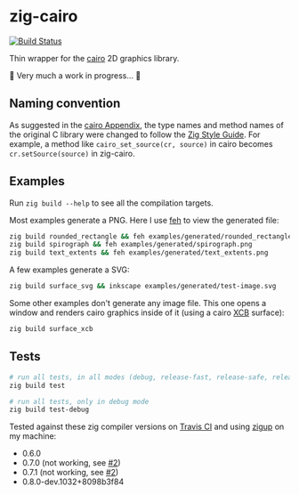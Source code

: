 # zig-cairo

[![Build Status](https://travis-ci.com/jackdbd/zig-cairo.svg?branch=main)](https://travis-ci.com/jackdbd/zig-cairo)

Thin wrapper for the [cairo](https://github.com/freedesktop/cairo) 2D graphics library.

🚧 Very much a work in progress... 🚧

## Naming convention

As suggested in the [cairo Appendix](https://www.cairographics.org/manual/language-bindings.html), the type names and method names of the original C library were changed to follow the [Zig Style Guide](https://ziglang.org/documentation/0.7.1/#Names). For example, a method like `cairo_set_source(cr, source)` in cairo becomes `cr.setSource(source)` in zig-cairo.

## Examples

Run `zig build --help` to see all the compilation targets.

Most examples generate a PNG. Here I use [feh](https://feh.finalrewind.org/) to view the generated file:

```sh
zig build rounded_rectangle && feh examples/generated/rounded_rectangle.png
zig build spirograph && feh examples/generated/spirograph.png
zig build text_extents && feh examples/generated/text_extents.png
```

A few examples generate a SVG:

```sh
zig build surface_svg && inkscape examples/generated/test-image.svg
```

Some other examples don't generate any image file. This one opens a window and renders cairo graphics inside of it (using a cairo [XCB](https://xcb.freedesktop.org/) surface):

```sh
zig build surface_xcb
```

## Tests

```sh
# run all tests, in all modes (debug, release-fast, release-safe, release-small)
zig build test

# run all tests, only in debug mode
zig build test-debug
```

Tested against these zig compiler versions on [Travis CI](https://travis-ci.com/github/jackdbd/zig-cairo) and using [zigup](https://github.com/marler8997/zigup) on my machine:

- 0.6.0
- 0.7.0 (not working, see [#2](https://github.com/jackdbd/zig-cairo/issues/2))
- 0.7.1 (not working, see [#2](https://github.com/jackdbd/zig-cairo/issues/2))
- 0.8.0-dev.1032+8098b3f84
